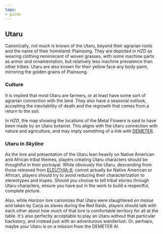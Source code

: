 ```yaml
---
tags:
- guide
---
```


## Utaru

Canonically, not much is known of the Utaru, beyond their agrarian roots and the name of their homeland: Plainsong.
They are depicted in _HZD_ as wearing clothing reminiscent of woven grasses, with some machine parts as armor and ornamentation, but relatively less machine prevalence than other tribes.
Utaru are also known for their yellow face any body paint, mirroring the golden grains of Plainsong.

### Culture

It is implied that most Utaru are farmers, or at least have some sort of agrarian connection with the land.
They also have a seasonal outlook, accepting the inevitability of death and the regrowth that comes from a return to the soil.

In _HZD_, the map showing the locations of the Metal Flowers is said to have been made by an Utaru botanist.
This aligns with the Utaru connection with nature and agriculture, and may imply something of a link with [DEMETER](220-demeter.md).

### Utaru in _Skyline_

As the lore and presentation of the Utaru lean heavily on Native American and African tribal themes, players creating Utaru characters should be thoughtful in their portrayal.
While obviously the Utaru, descending from those released from [ELEUTHIA-9](240-eleuthia.md), cannot actually _be_ Native American or African, players should try to avoid reducing their characterization to stereotypes and tropes.
Should you choose to tell tribal stories through Utaru characters, ensure you have put in the work to build a respectful, complete picture.

Also, while _Horizon_ lore canonizes that Utaru were slaughtered _en masse_ and taken by Carja as slaves during the Red Raids, players should talk with each other about how much of that lore is comfortable territory for all at the table.
It's also perfectly acceptable to play an Utaru without that particular backstory, and instead just with an adventurous wanderlust.
Or, perhaps, maybe your Utaru is on a mission from the DEMETER AI.
